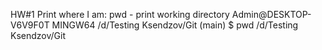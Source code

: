 HW#1
Print where I am:
pwd - print working directory
Admin@DESKTOP-V6V9F0T MINGW64 /d/Testing Ksendzov/Git (main)
$ pwd
/d/Testing Ksendzov/Git
